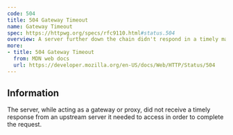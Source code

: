 ```yaml
---
code: 504
title: 504 Gateway Timeout
name: Gateway Timeout
spec: https://httpwg.org/specs/rfc9110.html#status.504
overview: A server further down the chain didn't respond in a timely manner.
more:
- title: 504 Gateway Timeout
  from: MDN web docs
  url: https://developer.mozilla.org/en-US/docs/Web/HTTP/Status/504
---
```


## Information

The server, while acting as a gateway or proxy, did not receive a timely response from an upstream server it needed to access in order to complete the request.
